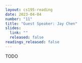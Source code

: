 ```yaml
---
layout: cs195-reading
date: 2023-04-04
number: "11"
title: "Guest Speaker: Jay Chen"
slides:
  link: ""
  released: false
readings_released: false
---
```


TODO
